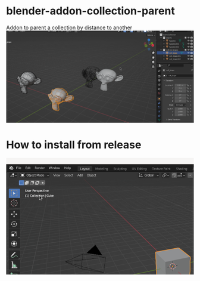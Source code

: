 # blender-addon-collection-parent
Addon to parent a collection by distance to another
![](https://github.com/robertomorrison0/blender-addon-collection-parent/blob/main/gifs/usage_addon.gif)

# How to install from release
![](https://github.com/robertomorrison0/blender-addon-collection-parent/blob/main/gifs/install_addon.gif)


